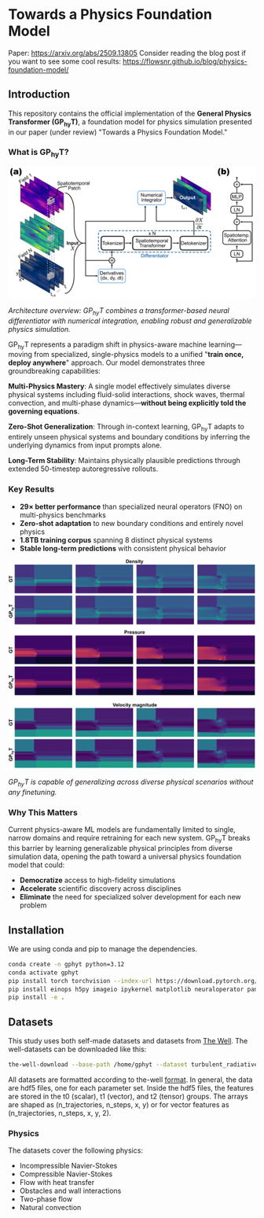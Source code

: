 # Towards a Physics Foundation Model

Paper: https://arxiv.org/abs/2509.13805
Consider reading the blog post if you want to see some cool results: https://flowsnr.github.io/blog/physics-foundation-model/

## Introduction

This repository contains the official implementation of the **General Physics Transformer (GP<sub>hy</sub>T)**, a foundation model for physics simulation presented in our paper (under review) "Towards a Physics Foundation Model."

### What is GP<sub>hy</sub>T?

<img src="images/arch.png" width="800" alt="GP<sub>hy</sub>T Architecture">

*Architecture overview: GP<sub>hy</sub>T combines a transformer-based neural differentiator with numerical integration, enabling robust and generalizable physics simulation.*

GP<sub>hy</sub>T represents a paradigm shift in physics-aware machine learning—moving from specialized, single-physics models to a unified "**train once, deploy anywhere**" approach. Our model demonstrates three groundbreaking capabilities:

**Multi-Physics Mastery**: A single model effectively simulates diverse physical systems including fluid-solid interactions, shock waves, thermal convection, and multi-phase dynamics—**without being explicitly told the governing equations**.

**Zero-Shot Generalization**: Through in-context learning, GP<sub>hy</sub>T adapts to entirely unseen physical systems and boundary conditions by inferring the underlying dynamics from input prompts alone.

**Long-Term Stability**: Maintains physically plausible predictions through extended 50-timestep autoregressive rollouts.

### Key Results

- **29× better performance** than specialized neural operators (FNO) on multi-physics benchmarks
- **Zero-shot adaptation** to new boundary conditions and entirely novel physics
- **1.8TB training corpus** spanning 8 distinct physical systems
- **Stable long-term predictions** with consistent physical behavior

<img src="images/result.png" width="800" alt="GP<sub>hy</sub>T generalization capabilities">

*GP<sub>hy</sub>T is capable of generalizing across diverse physical scenarios without any finetuning.*

### Why This Matters

Current physics-aware ML models are fundamentally limited to single, narrow domains and require retraining for each new system. GP<sub>hy</sub>T breaks this barrier by learning generalizable physical principles from diverse simulation data, opening the path toward a universal physics foundation model that could:

- **Democratize** access to high-fidelity simulations
- **Accelerate** scientific discovery across disciplines
- **Eliminate** the need for specialized solver development for each new problem

## Installation

We are using conda and pip to manage the dependencies.

```bash
conda create -n gphyt python=3.12
conda activate gphyt
pip install torch torchvision --index-url https://download.pytorch.org/whl/cu128
pip install einops h5py imageio ipykernel matplotlib neuraloperator pandas the-well wandb dotenv torchtnt pytest
pip install -e .
```

## Datasets

This study uses both self-made datasets and datasets from [The Well](https://polymathic-ai.org/the_well/).
The well-datasets can be downloaded like this:

```bash
the-well-download --base-path /home/gphyt --dataset turbulent_radiative_layer_2D
```

All datasets are formatted according to the-well [format](https://polymathic-ai.org/the_well/data_format/).
In general, the data are hdf5 files, one for each parameter set.
Inside the hdf5 files, the features are stored in the t0 (scalar), t1 (vector), and t2 (tensor) groups.
The arrays are shaped as (n_trajectories, n_steps, x, y) or for vector features as (n_trajectories, n_steps, x, y, 2).

### Physics

The datasets cover the following physics:

- Incompressible Navier-Stokes
- Compressible Navier-Stokes
- Flow with heat transfer
- Obstacles and wall interactions
- Two-phase flow
- Natural convection
